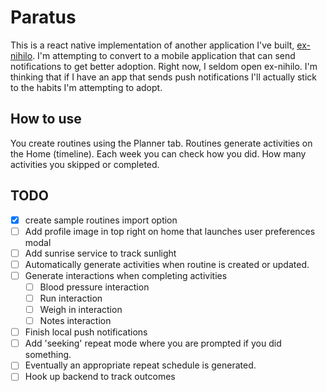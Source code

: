 # Paratus

This is a react native implementation of another application I've built, [ex-nihilo](https://github.com/fillip1984/ex-nihilo). I'm attempting to convert to a mobile application that can send notifications to get better adoption. Right now, I seldom open ex-nihilo. I'm thinking that if I have an app that sends push notifications I'll actually stick to the habits I'm attempting to adopt.

## How to use

You create routines using the Planner tab. Routines generate activities on the Home (timeline). Each week you can check how you did. How many activities you skipped or completed.

## TODO

* [X] create sample routines import option
* [ ] Add profile image in top right on home that launches user preferences modal
* [ ] Add sunrise service to track sunlight
* [ ] Automatically generate activities when routine is created or updated.
* [ ] Generate interactions when completing activities
  * [ ] Blood pressure interaction
  * [ ] Run interaction
  * [ ] Weigh in interaction
  * [ ] Notes interaction

* [ ] Finish local push notifications
* [ ] Add 'seeking' repeat mode where you are prompted if you did something.
* [ ] Eventually an appropriate repeat schedule is generated.
* [ ] Hook up backend to track outcomes
